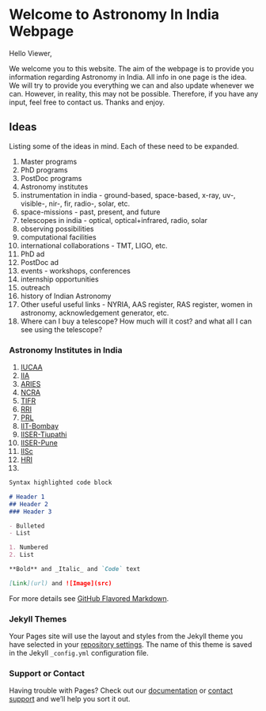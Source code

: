 # Welcome to Astronomy In India Webpage

Hello Viewer,

We welcome you to this website. The aim of the webpage is to provide you information regarding Astronomy in India. All info in one page is the idea. We will try to provide you everything we can and also update whenever we can. However, in reality, this may not be possible. Therefore, if you have any input, feel free to contact us. Thanks and enjoy.


## Ideas

Listing some of the ideas in mind. Each of these need to be expanded.

1. Master programs
2. PhD programs
3. PostDoc programs
4. Astronomy institutes
5. instrumentation in india - ground-based, space-based, x-ray, uv-, visible-, nir-, fir, radio-, solar, etc.
6. space-missions - past, present, and future
7. telescopes in india - optical, optical+infrared, radio, solar
8. observing possibilities
9. computational facilities
10. international collaborations - TMT, LIGO, etc.
11. PhD ad
12. PostDoc ad
13. events - workshops, conferences
14. internship opportunities
15. outreach
16. history of Indian Astronomy
17. Other useful useful links - NYRIA, AAS register, RAS register, women in astronomy, acknowledgement generator, etc.
18. Where can I buy a telescope? How much will it cost? and what all I can see using the telescope?

### Astronomy Institutes in India
1. [IUCAA](https://www.iucaa.in)
2. [IIA](https://www.iiap.res.in)
3. [ARIES](https://www.aries.res.in)
4. [NCRA](http://www.ncra.tifr.res.in/ncra/main)
5. [TIFR](https://www.tifr.res.in/~daa/)
6. [RRI](http://www.rri.res.in/astronomy-astrophysics.html)
7. [PRL](https://www.prl.res.in/prl-eng/division/aato)
8. [IIT-Bombay](http://www.phy.iitb.ac.in/en/research/astronomy-cosmology-gravity)
9. [IISER-Tiupathi](http://www.iisertirupati.ac.in/research/physics/)
10. [IISER-Pune](http://www.iiserpune.ac.in/research/physics)
11. [IISc](http://www.physics.iisc.ernet.in/~jap/)
12. [HRI](http://www.hri.res.in/~astro/index.html)
13. 

```markdown
Syntax highlighted code block

# Header 1
## Header 2
### Header 3

- Bulleted
- List

1. Numbered
2. List

**Bold** and _Italic_ and `Code` text

[Link](url) and ![Image](src)
```

For more details see [GitHub Flavored Markdown](https://guides.github.com/features/mastering-markdown/).

### Jekyll Themes

Your Pages site will use the layout and styles from the Jekyll theme you have selected in your [repository settings](https://github.com/kalyanradhakrishnan/astro-india/settings). The name of this theme is saved in the Jekyll `_config.yml` configuration file.

### Support or Contact

Having trouble with Pages? Check out our [documentation](https://help.github.com/categories/github-pages-basics/) or [contact support](https://github.com/contact) and we’ll help you sort it out.
